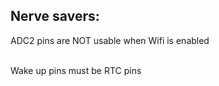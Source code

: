 ## Nerve savers:

ADC2 pins are NOT usable when Wifi is enabled

<br>
Wake up pins must be RTC pins
